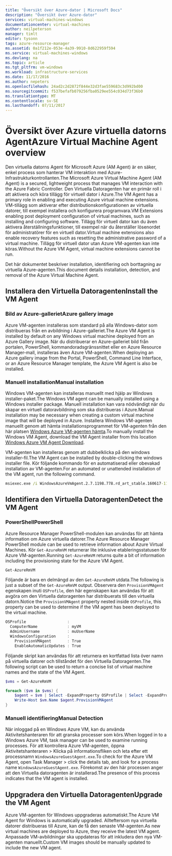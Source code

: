 ```yaml
---
title: "Översikt över Azure-dator | Microsoft Docs"
description: "Översikt över Azure-dator"
services: virtual-machines-windows
documentationcenter: virtual-machines
author: neilpeterson
manager: timlt
editor: tysonn
tags: azure-resource-manager
ms.assetid: 0a1f212e-053e-4a39-9910-8d622959f594
ms.service: virtual-machines-windows
ms.devlang: na
ms.topic: article
ms.tgt_pltfrm: vm-windows
ms.workload: infrastructure-services
ms.date: 11/17/2016
ms.author: nepeters
ms.openlocfilehash: 24ad2c2d2872f844e32d3fae559683c3d992bd00
ms.sourcegitcommit: f537befafb079256fba0529ee554c034d73f36b0
ms.translationtype: MT
ms.contentlocale: sv-SE
ms.lasthandoff: 07/11/2017
---
```

# <a name="azure-virtual-machine-agent-overview"></a><span data-ttu-id="ecc19-103">Översikt över Azure virtuella datorns Agent</span><span class="sxs-lookup"><span data-stu-id="ecc19-103">Azure Virtual Machine Agent overview</span></span>

<span data-ttu-id="ecc19-104">Den virtuella datorns Agent för Microsoft Azure (AM Agent) är en säker, enkel process som hanterar VM interaktion med Azure-Infrastrukturkontrollanten.</span><span class="sxs-lookup"><span data-stu-id="ecc19-104">The Microsoft Azure Virtual Machine Agent (AM Agent) is a secured, lightweight process that manages VM interaction with the Azure Fabric Controller.</span></span> <span data-ttu-id="ecc19-105">Den Virtuella Datoragenten har en primär roll i att aktivera och köra tillägg för virtuell dator i Azure.</span><span class="sxs-lookup"><span data-stu-id="ecc19-105">The VM Agent has a primary role in enabling and executing Azure virtual machine extensions.</span></span> <span data-ttu-id="ecc19-106">VM-tillägg som aktiverar efter distributionskonfigurationen av virtuella datorer, till exempel installera och konfigurera programvara.</span><span class="sxs-lookup"><span data-stu-id="ecc19-106">VM Extensions enabling post deployment configuration of virtual machines, such as installing and configuring software.</span></span> <span data-ttu-id="ecc19-107">Tillägg för virtuell dator kan du även aktivera återställningsfunktioner, till exempel när du återställer lösenordet för administratörer för en virtuell dator.</span><span class="sxs-lookup"><span data-stu-id="ecc19-107">Virtual machine extensions also enable recovery features such as resetting the administrative password of a virtual machine.</span></span> <span data-ttu-id="ecc19-108">Tillägg för virtuell dator utan Azure VM-agenten kan inte köras.</span><span class="sxs-lookup"><span data-stu-id="ecc19-108">Without the Azure VM Agent, virtual machine extensions cannot be run.</span></span>

<span data-ttu-id="ecc19-109">Det här dokumentet beskriver installation, identifiering och borttagning av virtuella Azure-agenten.</span><span class="sxs-lookup"><span data-stu-id="ecc19-109">This document details installation, detection, and removal of the Azure Virtual Machine Agent.</span></span>

## <a name="install-the-vm-agent"></a><span data-ttu-id="ecc19-110">Installera den Virtuella Datoragenten</span><span class="sxs-lookup"><span data-stu-id="ecc19-110">Install the VM Agent</span></span>

### <a name="azure-gallery-image"></a><span data-ttu-id="ecc19-111">Bild av Azure-galleriet</span><span class="sxs-lookup"><span data-stu-id="ecc19-111">Azure gallery image</span></span>

<span data-ttu-id="ecc19-112">Azure VM-agenten installeras som standard på alla Windows-dator som distribueras från en avbildning i Azure-galleriet.</span><span class="sxs-lookup"><span data-stu-id="ecc19-112">The Azure VM Agent is installed by default on any Windows virtual machine deployed from an Azure Gallery image.</span></span> <span data-ttu-id="ecc19-113">När du distribuerar en Azure-galleriet bild från portalen, PowerShell, kommandoradsgränssnittet eller en Azure Resource Manager-mall, installeras även Azure VM-agenten.</span><span class="sxs-lookup"><span data-stu-id="ecc19-113">When deploying an Azure gallery image from the Portal, PowerShell, Command Line Interface, or an Azure Resource Manager template, the Azure VM Agent is also be installed.</span></span> 

### <a name="manual-installation"></a><span data-ttu-id="ecc19-114">Manuell installation</span><span class="sxs-lookup"><span data-stu-id="ecc19-114">Manual installation</span></span>

<span data-ttu-id="ecc19-115">Windows VM-agenten kan installeras manuellt med hjälp av Windows installer-paket.</span><span class="sxs-lookup"><span data-stu-id="ecc19-115">The Windows VM agent can be manually installed using a Windows installer package.</span></span> <span data-ttu-id="ecc19-116">Manuell installation kan vara nödvändigt när du skapar en virtuell datoravbildning som ska distribueras i Azure.</span><span class="sxs-lookup"><span data-stu-id="ecc19-116">Manual installation may be necessary when creating a custom virtual machine image that will be deployed in Azure.</span></span> <span data-ttu-id="ecc19-117">Installera Windows VM-agenten manuellt genom att hämta installationsprogrammet för VM-agenten från den här platsen [Windows Azure VM-agenten hämta](http://go.microsoft.com/fwlink/?LinkID=394789).</span><span class="sxs-lookup"><span data-stu-id="ecc19-117">To manually install the Windows VM Agent, download the VM Agent installer from this location [Windows Azure VM Agent Download](http://go.microsoft.com/fwlink/?LinkID=394789).</span></span> 

<span data-ttu-id="ecc19-118">VM-agenten kan installeras genom att dubbelklicka på den windows installer-fil.</span><span class="sxs-lookup"><span data-stu-id="ecc19-118">The VM Agent can be installed by double-clicking the windows installer file.</span></span> <span data-ttu-id="ecc19-119">Kör följande kommando för en automatiserad eller obevakad installation av VM-agenten.</span><span class="sxs-lookup"><span data-stu-id="ecc19-119">For an automated or unattended installation of the VM agent, run the following command.</span></span>

```cmd
msiexec.exe /i WindowsAzureVmAgent.2.7.1198.778.rd_art_stable.160617-1120.fre /quiet
```

## <a name="detect-the-vm-agent"></a><span data-ttu-id="ecc19-120">Identifiera den Virtuella Datoragenten</span><span class="sxs-lookup"><span data-stu-id="ecc19-120">Detect the VM Agent</span></span>

### <a name="powershell"></a><span data-ttu-id="ecc19-121">PowerShell</span><span class="sxs-lookup"><span data-stu-id="ecc19-121">PowerShell</span></span>

<span data-ttu-id="ecc19-122">Azure Resource Manager PowerShell-modulen kan användas för att hämta information om Azure virtuella datorer.</span><span class="sxs-lookup"><span data-stu-id="ecc19-122">The Azure Resource Manager PowerShell module can be used to retrieve information about Azure Virtual Machines.</span></span> <span data-ttu-id="ecc19-123">Kör `Get-AzureRmVM` returnerar lite inklusive etableringsstatusen för Azure VM-agenten.</span><span class="sxs-lookup"><span data-stu-id="ecc19-123">Running `Get-AzureRmVM` returns quite a bit of information including the provisioning state for the Azure VM Agent.</span></span>

```PowerShell
Get-AzureRmVM
```

<span data-ttu-id="ecc19-124">Följande är bara en delmängd av den `Get-AzureRmVM` utdata.</span><span class="sxs-lookup"><span data-stu-id="ecc19-124">The following is just a subset of the `Get-AzureRmVM` output.</span></span> <span data-ttu-id="ecc19-125">Observera den `ProvisionVMAgent` egenskapen inuti `OSProfile`, den här egenskapen kan användas för att avgöra om den Virtuella datoragenten har distribuerats till den virtuella datorn.</span><span class="sxs-lookup"><span data-stu-id="ecc19-125">Notice the `ProvisionVMAgent` property nested inside `OSProfile`, this property can be used to determine if the VM agent has been deployed to the virtual machine.</span></span>

```PowerShell
OSProfile                  :
  ComputerName             : myVM
  AdminUsername            : muUserName
  WindowsConfiguration     :
    ProvisionVMAgent       : True
    EnableAutomaticUpdates : True
```

<span data-ttu-id="ecc19-126">Följande skript kan användas för att returnera en kortfattad lista över namn på virtuella datorer och tillståndet för den Virtuella Datoragenten.</span><span class="sxs-lookup"><span data-stu-id="ecc19-126">The following script can be used to return a concise list of virtual machine names and the state of the VM Agent.</span></span>

```PowerShell
$vms = Get-AzureRmVM

foreach ($vm in $vms) {
    $agent = $vm | Select -ExpandProperty OSProfile | Select -ExpandProperty Windowsconfiguration | Select ProvisionVMAgent
    Write-Host $vm.Name $agent.ProvisionVMAgent
}
```

### <a name="manual-detection"></a><span data-ttu-id="ecc19-127">Manuell identifiering</span><span class="sxs-lookup"><span data-stu-id="ecc19-127">Manual Detection</span></span>

<span data-ttu-id="ecc19-128">När inloggad på en Windows Azure VM, kan du använda Aktivitetshanteraren för att granska processer som körs.</span><span class="sxs-lookup"><span data-stu-id="ecc19-128">When logged in to a Windows Azure VM, task manager can be used to examine running processes.</span></span> <span data-ttu-id="ecc19-129">För att kontrollera Azure VM-agenten, öppna Aktivitetshanteraren > Klicka på informationsfliken och leta efter ett processnamn `WindowsAzureGuestAgent.exe`.</span><span class="sxs-lookup"><span data-stu-id="ecc19-129">To check for the Azure VM Agent, open Task Manager > click the details tab, and look for a process name `WindowsAzureGuestAgent.exe`.</span></span> <span data-ttu-id="ecc19-130">Förekomst av den här processen anger att den Virtuella datoragenten är installerad.</span><span class="sxs-lookup"><span data-stu-id="ecc19-130">The presence of this process indicates that the VM agent is installed.</span></span>

## <a name="upgrade-the-vm-agent"></a><span data-ttu-id="ecc19-131">Uppgradera den Virtuella Datoragenten</span><span class="sxs-lookup"><span data-stu-id="ecc19-131">Upgrade the VM Agent</span></span>

<span data-ttu-id="ecc19-132">Azure VM-agenten för Windows uppgraderas automatiskt.</span><span class="sxs-lookup"><span data-stu-id="ecc19-132">The Azure VM Agent for Windows is automatically upgraded.</span></span> <span data-ttu-id="ecc19-133">Allteftersom nya virtuella datorer distribueras till Azure, kan de få den senaste VM-agenten.</span><span class="sxs-lookup"><span data-stu-id="ecc19-133">As new virtual machines are deployed to Azure, they receive the latest VM agent.</span></span> <span data-ttu-id="ecc19-134">Anpassade VM-avbildningar ska uppdateras för att inkludera den nya VM-agenten manuellt.</span><span class="sxs-lookup"><span data-stu-id="ecc19-134">Custom VM images should be manually updated to include the new VM agent.</span></span>